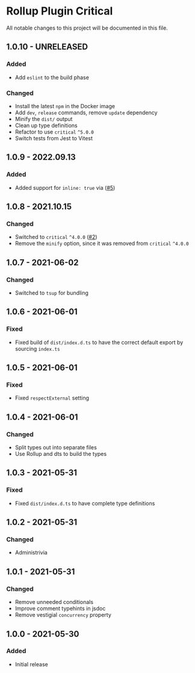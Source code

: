 # Rollup Plugin Critical

All notable changes to this project will be documented in this file.

## 1.0.10 - UNRELEASED
### Added
* Add `eslint` to the build phase

### Changed
* Install the latest `npm` in the Docker image
* Add `dev`, `release` commands, remove `update` dependency
* Minify the `dist/` output
* Clean up type definitions
* Refactor to use `critical` `^5.0.0`
* Switch tests from Jest to Vitest

## 1.0.9 - 2022.09.13
### Added
* Added support for `inline: true` via ([#5](https://github.com/nystudio107/rollup-plugin-critical/pull/5))

## 1.0.8 - 2021.10.15
### Changed
* Switched to `critical` `^4.0.0` ([#2](https://github.com/nystudio107/rollup-plugin-critical/issues/2))
* Remove the `minify` option, since it was removed from `critical` `^4.0.0`

## 1.0.7 - 2021-06-02
### Changed
* Switched to `tsup` for bundling

## 1.0.6 - 2021-06-01
### Fixed
* Fixed build of `dist/index.d.ts` to have the correct default export by sourcing `index.ts`

## 1.0.5 - 2021-06-01
### Fixed
* Fixed `respectExternal` setting

## 1.0.4 - 2021-06-01
### Changed
* Split types out into separate files
* Use Rollup and dts to build the types

## 1.0.3 - 2021-05-31
### Fixed
* Fixed `dist/index.d.ts` to have complete type definitions

## 1.0.2 - 2021-05-31
### Changed
* Administrivia

## 1.0.1 - 2021-05-31
### Changed
* Remove unneeded conditionals
* Improve comment typehints in jsdoc
* Remove vestigial `concurrency` property

## 1.0.0 - 2021-05-30
### Added
* Initial release
